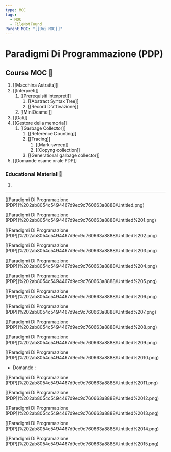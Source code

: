 ```yaml
---
type: MOC
tags:
  - MOC
  - FileNotFound
Parent MOC: "[[Uni MOC]]"
---
```

# Paradigmi Di Programmazione (PDP)

## Course MOC  📒
1. [[Macchina Astratta]]
2. [[Interpreti]]
	1. [[Prerequisiti interpreti]]
		1. [[Abstract Syntax Tree]]
		2. [[Record D'attivazione]]
	2. [[MiniOcamel]]
3. [[Dati]]
4. [[Gestore della memoria]]
	1. [[Garbage Collector]]
		1. [[Reference Counting]]
		2. [[Tracing]]
			1. [[Mark-sweep]]
			2. [[Copyng collection]]
		3. [[Generational garbage collector]]
5. [[Domande esame orale PDP]]

### Educational Material 🧱
1. 

---

[[Paradigmi Di Programazione (PDP]]%202ab8054c5494467d9ec9c760663a8888/Untitled.png)

[[Paradigmi Di Programazione (PDP]]%202ab8054c5494467d9ec9c760663a8888/Untitled%201.png)

[[Paradigmi Di Programazione (PDP]]%202ab8054c5494467d9ec9c760663a8888/Untitled%202.png)

[[Paradigmi Di Programazione (PDP]]%202ab8054c5494467d9ec9c760663a8888/Untitled%203.png)

[[Paradigmi Di Programazione (PDP]]%202ab8054c5494467d9ec9c760663a8888/Untitled%204.png)

[[Paradigmi Di Programazione (PDP]]%202ab8054c5494467d9ec9c760663a8888/Untitled%205.png)

[[Paradigmi Di Programazione (PDP]]%202ab8054c5494467d9ec9c760663a8888/Untitled%206.png)



[[Paradigmi Di Programazione (PDP]]%202ab8054c5494467d9ec9c760663a8888/Untitled%207.png)

[[Paradigmi Di Programazione (PDP]]%202ab8054c5494467d9ec9c760663a8888/Untitled%208.png)

[[Paradigmi Di Programazione (PDP]]%202ab8054c5494467d9ec9c760663a8888/Untitled%209.png)

[[Paradigmi Di Programazione (PDP]]%202ab8054c5494467d9ec9c760663a8888/Untitled%2010.png)

- Domande :

[[Paradigmi Di Programazione (PDP]]%202ab8054c5494467d9ec9c760663a8888/Untitled%2011.png)

[[Paradigmi Di Programazione (PDP]]%202ab8054c5494467d9ec9c760663a8888/Untitled%2012.png)

[[Paradigmi Di Programazione (PDP]]%202ab8054c5494467d9ec9c760663a8888/Untitled%2013.png)



[[Paradigmi Di Programazione (PDP]]%202ab8054c5494467d9ec9c760663a8888/Untitled%2014.png)

[[Paradigmi Di Programazione (PDP]]%202ab8054c5494467d9ec9c760663a8888/Untitled%2015.png)

